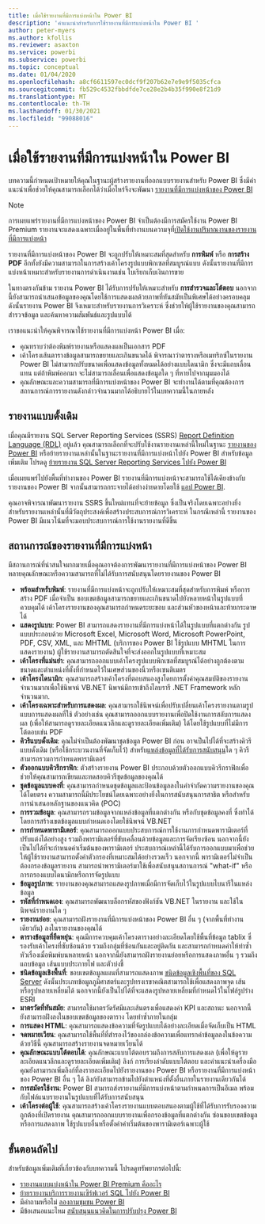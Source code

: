 ```yaml
---
title: เมื่อใช้รายงานที่มีการแบ่งหน้าใน Power BI
description: 'คำแนะนำสำหรับการใช้รายงานที่มีการแบ่งหน้าใน Power BI '
author: peter-myers
ms.author: kfollis
ms.reviewer: asaxton
ms.service: powerbi
ms.subservice: powerbi
ms.topic: conceptual
ms.date: 01/04/2020
ms.openlocfilehash: a8cf6611597ec0dcf9f207b62e7e9e9f5035cfca
ms.sourcegitcommit: fb529c4532fbbdfde7ce28e2b4b35f990e8f21d9
ms.translationtype: MT
ms.contentlocale: th-TH
ms.lasthandoff: 01/30/2021
ms.locfileid: "99088016"
---
```

# <a name="when-to-use-paginated-reports-in-power-bi"></a>เมื่อใช้รายงานที่มีการแบ่งหน้าใน Power BI

บทความนี้กำหนดเป้าหมายให้คุณในฐานะผู้สร้างรายงานที่ออกแบบรายงานสำหรับ Power BI ซึ่งมีคำแนะนำเพื่อช่วยให้คุณสามารถเลือกได้ว่าเมื่อไหร่จึงจะพัฒนา [รายงานที่มีการแบ่งหน้าของ Power BI ](../paginated-reports/paginated-reports-report-builder-power-bi.md)

> [!NOTE]
> การเผยแพร่รายงานที่มีการแบ่งหน้าของ Power BI จำเป็นต้องมีการสมัครใช้งาน Power BI Premium รายงานจะแสดงเฉพาะเมื่ออยู่ในพื้นที่ทำงานบนความจุที่[เปิดใช้งานปริมาณงานของรายงานที่มีการแบ่งหน้า](../admin/service-admin-premium-workloads.md#paginated-reports)

รายงานที่มีการแบ่งหน้าของ Power BI จะถูกปรับให้เหมาะสมที่สุดสำหรับ **การพิมพ์** หรือ **การสร้าง PDF** อีกทั้งยังมีความสามารถในการสร้างเค้าโครงรูปแบบพิกเซลที่สมบูรณ์แบบ ดังนั้นรายงานที่มีการแบ่งหน้าเหมาะสำหรับรายงานการดำเนินงานเช่น ใบเรียกเก็บเงินการขาย

ในทางตรงกันข้าม รายงาน Power BI ได้รับการปรับให้เหมาะสำหรับ **การสำรวจและโต้ตอบ** นอกจากนี้ยังสามารถนำเสนอข้อมูลของคุณโดยใช้การแสดงผลด้วยภาพที่ทันสมัยเป็นพิเศษได้อย่างครอบคลุม ดังนั้นรายงาน Power BI จึงเหมาะสำหรับรายงานการวิเคราะห์ ซึ่งช่วยให้ผู้ใช้รายงานของคุณสามารถสำรวจข้อมูล และค้นหาความสัมพันธ์และรูปแบบได้

เราขอแนะนำให้คุณพิจารณาใช้รายงานที่มีการแบ่งหน้า Power BI เมื่อ:

- คุณทราบว่าต้องพิมพ์รายงานหรือแสดงผลเป็นเอกสาร PDF
- เค้าโครงเส้นตารางข้อมูลสามารถขยายและเกินขนาดได้ พิจารณาว่าตารางหรือเมทริกซ์ในรายงาน Power BI ไม่สามารถปรับขนาดเพื่อแสดงข้อมูลทั้งหมดได้อย่างแบบไดนามิก ซึ่งจะมีแถบเลื่อนแทน แต่ถ้าพิมพ์ออกมา จะไม่สามารถเลื่อนเพื่อแสดงข้อมูลใด ๆ ที่หายไปจากมุมมองได้
- คุณลักษณะและความสามารถที่มีการแบ่งหน้าของ Power BI จะทำงานได้ตามที่คุณต้องการ สถานการณ์การรายงานดังกล่าวจำนวนมากได้อธิบายไว้ในบทความนี้ในภายหลัง

## <a name="legacy-reports"></a>รายงานแบบดั้งเดิม

เมื่อคุณมีรายงาน SQL Server Reporting Services (SSRS) [Report Definition Language (RDL)](/sql/reporting-services/reports/report-definition-language-ssrs) อยู่แล้ว คุณสามารถเลือกที่จะปรับใช้งานรายงานเหล่านี้ใหม่ในฐานะ [รายงานของ Power BI](../consumer/end-user-reports.md) หรือย้ายรายงานเหล่านั้นในฐานะรายงานที่มีการแบ่งหน้าไปยัง Power BI สำหรับข้อมูลเพิ่มเติม โปรดดู [ย้ายรายงาน SQL Server Reporting Services ไปยัง Power BI](migrate-ssrs-reports-to-power-bi.md)

เมื่อเผยแพร่ไปยังพื้นที่ทำงานของ Power BI รายงานที่มีการแบ่งหน้าจะสามารถใช้ได้เคียงข้างกับรายงานของ Power BI จากนั้นสามารถกระจายได้อย่างง่ายดายโดยใช้ [แอป Power BI](../collaborate-share/service-create-distribute-apps.md).

คุณอาจพิจารณาพัฒนารายงาน SSRS ขึ้นใหม่แทนที่จะย้ายข้อมูล ซึ่งเป็นจริงโดยเฉพาะอย่างยิ่งสำหรับรายงานเหล่านั้นที่มีวัตถุประสงค์เพื่อสร้างประสบการณ์การวิเคราะห์ ในกรณีเหล่านี้ รายงานของ Power BI มีแนวโน้มที่จะมอบประสบการณ์การใช้งานรายงานที่ดีขึ้น

## <a name="paginated-report-scenarios"></a>สถานการณ์ของรายงานที่มีการแบ่งหน้า

มีสถานการณ์ที่น่าสนใจมากมายเมื่อคุณอาจต้องการพัฒนารายงานที่มีการแบ่งหน้าของ Power BI หลายคุณลักษณะหรือความสามารถที่ไม่ได้รับการสนับสนุนโดยรายงานของ Power BI

- **พร้อมสำหรับพิมพ์**: รายงานที่มีการแบ่งหน้าจะถูกปรับให้เหมาะสมที่สุดสำหรับการพิมพ์ หรือการสร้าง PDF เมื่อจำเป็น ขอบเขตข้อมูลสามารถขยายและเกินขนาดไปยังหลายหน้าในรูปแบบที่ควบคุมได้ เค้าโครงรายงานของคุณสามารถกำหนดระยะขอบ และส่วนหัวของหน้าและท้ายกระดาษได้
- **แสดงรูปแบบ**: Power BI สามารถแสดงรายงานที่มีการแบ่งหน้าได้ในรูปแบบที่แตกต่างกัน รูปแบบประกอบด้วย Microsoft Excel, Microsoft Word, Microsoft PowerPoint, PDF, CSV, XML, และ MHTML  (บริการของ Power BI ใช้รูปแบบ MHTML ในการแสดงรายงาน) ผู้ใช้รายงานสามารถตัดสินใจที่จะส่งออกในรูปแบบที่เหมาะสม
- **เค้าโครงที่แม่นยำ**: คุณสามารถออกแบบเค้าโครงรูปแบบพิกเซลที่สมบูรณ์ได้อย่างถูกต้องตามขนาดและตำแหน่งที่ตั้งที่กำหนดไว้ในเศษส่วนของนิ้วหรือเซนติเมตร
- **เค้าโครงไดนามิก**: คุณสามารถสร้างเค้าโครงที่ตอบสนองสูงโดยการตั้งค่าคุณสมบัติของรายงานจำนวนมากเพื่อใช้นิพจน์ VB.NET นิพจน์มีการเข้าถึงไลบรารี .NET Framework หลักจำนวนมาก.
- **เค้าโครงเฉพาะสำหรับการแสดงผล**: คุณสามารถใช้นิพจน์เพื่อปรับเปลี่ยนเค้าโครงรายงานตามรูปแบบการแสดงผลที่ใช้ ตัวอย่างเช่น คุณสามารถออกแบบรายงานเพื่อปิดใช้งานการสลับการแสดงผล (เพื่อให้สามารถดูรายละเอียดแนวลึกและดูรายละเอียดเพิ่มเติม) ได้โดยใช้รูปแบบที่ไม่มีการโต้ตอบเช่น PDF
- **คิวรีแบบดั้งเดิม**: คุณไม่จำเป็นต้องพัฒนาชุดข้อมูล Power BI ก่อน อาจเป็นไปได้ที่จะสร้างคิวรีแบบดั้งเดิม (หรือใช้กระบวนงานที่จัดเก็บไว้) สำหรับ[แหล่งข้อมูลที่ได้รับการสนับสนุน](../paginated-reports/paginated-reports-data-sources.md)ใด ๆ คิวรีสามารถรวมการกำหนดพารามิเตอร์
- **ตัวออกแบบคิวรีกราฟิก**: ตัวสร้างรายงาน Power BI ประกอบด้วยตัวออกแบบคิวรีกราฟิกเพื่อช่วยให้คุณสามารถเขียนและทดสอบคิวรีชุดข้อมูลของคุณได้
- **ชุดข้อมูลแบบคงที่**: คุณสามารถกำหนดชุดข้อมูลและป้อนข้อมูลลงในคำจำกัดความรายงานของคุณได้โดยตรง ความสามารถนี้มีประโยชน์โดยเฉพาะอย่างยิ่งในการสนับสนุนการสาธิต หรือสำหรับการนำเสนอหลักฐานของแนวคิด (POC)
- **การรวมข้อมูล**: คุณสามารถรวมข้อมูลจากแหล่งข้อมูลที่แตกต่างกัน หรือกับชุดข้อมูลคงที่ ซึ่งทำได้โดยการสร้างเขตข้อมูลแบบกำหนดเองโดยใช้นิพจน์ VB.NET
- **การกำหนดพารามิเตอร์**: คุณสามารถออกแบบประสบการณ์การใช้งานการกำหนดพารามิเตอร์ที่ปรับแต่งได้อย่างสูง รวมถึงพารามิเตอร์ที่ขับเคลื่อนด้วยข้อมูลและการจัดเรียงซ้อน นอกจากนี้ยังเป็นไปได้ที่จะกำหนดค่าเริ่มต้นของพารามิเตอร์ ประสบการณ์เหล่านี้ได้รับการออกแบบมาเพื่อช่วยให้ผู้ใช้รายงานสามารถตั้งค่าตัวกรองที่เหมาะสมได้อย่างรวดเร็ว นอกจากนี้ พารามิเตอร์ไม่จำเป็นต้องกรองข้อมูลรายงาน สามารถนำพารามิเตอร์มาใช้เพื่อสนับสนุนสถานการณ์ "what-if" หรือการกรองแบบไดนามิกหรือการจัดรูปแบบ
- **ข้อมูลรูปภาพ**: รายงานของคุณสามารถแสดงรูปภาพเมื่อมีการจัดเก็บไว้ในรูปแบบไบนารีในแหล่งข้อมูล
- **รหัสที่กำหนดเอง**: คุณสามารถพัฒนาบล็อกรหัสของฟังก์ชัน VB.NET ในรายงาน และใช้ในนิพจน์รายงานใด ๆ
- **รายงานย่อย**: คุณสามารถฝังรายงานที่มีการแบ่งหน้าของ Power BI อื่น ๆ (จากพื้นที่ทำงานเดียวกัน) ลงในรายงานของคุณได้
- **ตารางข้อมูลที่ยืดหยุ่น**: คุณมีการควบคุมเค้าโครงตารางอย่างละเอียดโดยใช้พื้นที่ข้อมูล tablix ซึ่รองรับเค้าโครงที่ซับซ้อนด้วย รวมถึงกลุ่มที่ซ้อนกันและอยู่ติดกัน และสามารถกำหนดค่าให้ทำซ้ำหัวเรื่องเมื่อพิมพ์บนหลายหน้า นอกจากนี้ยังสามารถฝังรายงานย่อยหรือการแสดงภาพอื่น ๆ รวมถึงแถบข้อมูล เส้นแบบประกายไฟ และตัวบ่งชี้
- **ชนิดข้อมูลเชิงพื้นที่**: ขอบเขตข้อมูลแผนที่สามารถแสดงภาพ [ชนิดข้อมูลเชิงพื้นที่ของ SQL Server](/sql/relational-databases/spatial/spatial-data-sql-server) ดังนั้นประเภทข้อมูลภูมิศาสตร์และรูปทรงเรขาคณิตสามารถใช้เพื่อแสดงภาพจุด เส้น หรือรูปหลายเหลี่ยมได้ นอกจากนี้ยังเป็นไปได้ที่จะแสดงรูปหลายเหลี่ยมที่กำหนดไว้ในไฟล์รูปร่าง ESRI
- **มาตรวัดที่ทันสมัย**: สามารถใช้มาตรวัดรัศมีและเส้นตรงเพื่อแสดงค่า KPI และสถานะ นอกจากนี้ยังสามารถฝังลงในขอบเขตข้อมูลของตาราง โดยทำซ้ำภายในกลุ่ม
- **การแสดง HTML**: คุณสามารถแสดงข้อความที่จัดรูปแบบได้อย่างละเอียดเมื่อจัดเก็บเป็น HTML
- **จดหมายเวียน**: คุณสามารถใช้พื้นที่ที่สำรองไว้ของกล่องข้อความเพื่อแทรกค่าข้อมูลลงในข้อความ ด้วยวิธีนี้ คุณสามารถสร้างรายงานจดหมายเวียนได้
- **คุณลักษณะแบบโต้ตอบได้**: คุณลักษณะแบบโต้ตอบรวมถึงการสลับการแสดงผล (เพื่อให้ดูรายละเอียดแนวลึกและดูรายละเอียดเพิ่มเติม) ลิงก์ การเรียงลำดับแบบโต้ตอบ และคำแนะนำเครื่องมือ คุณยังสามารถเพิ่มลิงก์ที่ลงรายละเอียดไปยังรายงานของ Power BI หรือรายงานที่มีการแบ่งหน้าของ Power BI อื่น ๆ ได้ ลิงก์ยังสามารถข้ามไปยังตำแหน่งที่ตั้งอื่นภายในรายงานเดียวกันได้
- **การสมัครใช้งาน**: Power BI สามารถส่งรายงานที่มีการแบ่งหน้าตามกำหนดการเป็นอีเมล พร้อมกับไฟล์แนบรายงานในรูปแบบที่ได้รับการสนับสนุน
- **เค้าโครงต่อผู้ใช้**: คุณสามารถสร้างเค้าโครงรายงานแบบตอบสนองตามผู้ใช้ที่ได้รับการรับรองความถูกต้องที่เปิดรายงาน คุณสามารถออกแบบรายงานเพื่อกรองข้อมูลที่แตกต่างกัน ซ่อนขอบเขตข้อมูลหรือการแสดงภาพ ใช้รูปแบบอื่นหรือตั้งค่าค่าเริ่มต้นของพารามิเตอร์เฉพาะผู้ใช้

## <a name="next-steps"></a>ขั้นตอนถัดไป

สำหรับข้อมูลเพิ่มเติมที่เกี่ยวข้องกับบทความนี้ โปรดดูทรัพยากรต่อไปนี้:

- [รายงานแบบแบ่งหน้าใน Power BI Premium คืออะไร](../paginated-reports/paginated-reports-report-builder-power-bi.md)
- [ย้ายรายงานบริการรายงานเซิร์ฟเวอร์ SQL ไปยัง Power BI](migrate-ssrs-reports-to-power-bi.md)
- มีคำถามหรือไม่ [ลองถามชุมชน Power BI](https://community.powerbi.com/)
- มีข้อเสนอแนะไหม [สนับสนุนแนวคิดในการปรับปรุง Power BI](https://ideas.powerbi.com/)
